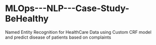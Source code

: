 # MLOps---NLP---Case-Study-BeHealthy
Named Entity Recognition for HealthCare Data using Custom CRF model and predict disease of patients based on complaints
